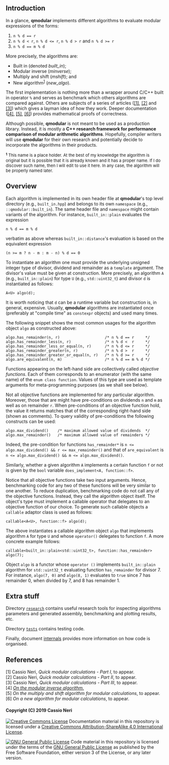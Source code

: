 ## Introduction

In a glance, **qmodular** implements different algorithms to evaluate modular
expressions of the forms:

1. `n % d == r`
2. `n % d < r`, `n % d <= r`, `n % d > r` and `n % d >= r`
3. `n % d == m % d`

More precisely, the algorithms are:

* Built in (denoted *built_in*);
* Modular inverse (*minverse*);
* Multiply and shift (*mshift*); and
* New algorithm<sup id="NewAlgoName">[1](#fNewAlgoName)</sup> (*new_algo*).

The first implementation is nothing more than a wrapper around C/C++ built in
operator `%` and serves as benchmark which others algorithms are compared
against. Others are subjects of a series of articles ([[1]](#minverse),
[[2]](#mshift) and [[3]](#new_algo)) which gives a layman idea of how they work.
Deeper documentation ([[4]](#deep-minverse), [[5]](#deep-mshift), [[6]](#deep-new_algo)) provides mathematical proofs of correctness.

Although possible, **qmodular** is not meant to be used as a production library.
Instead, it is mostly a **C++ research framework for performance comparison of
modular arithmetic algorithms**. Hopefully, compiler writers will use
**qmodular** for their own research and potentially decide to incorporate the
algorithms in their products.

<font size="-1">
<b id="fNewAlgoName"><sup>1</sup></b> This name is a place holder. At the best
of my knowledge the algorithm is original but it is possible that it is already
known and it has a proper name. If I do discover such name, then I will edit to
use it here. In any case, the algorithm will be properly named later.
</font>



## Overview

Each algorithm is implemented in its own header file at **qmodular**'s top level
directory (e.g., `built_in.hpp`) and belongs to its own `namespace` (e.g.,
`::qmodular::built_in`). The same header file and `namespace` might contain
variants of the algorithm. For instance, `built_in::plain` evaluates the
expression

    n % d == m % d

verbatim as above whereas `built_in::distance`'s evaluation is based on the
equivalent expression

    (n >= m ? n - m : m - n) % d == 0

To instantiate an algorithm one must provide the underlying unsigned integer
type of divisor, dividend and remainder as a `template` argument. The divisor's
value must be given at construction. More precisely, an algorithm `A` (e.g.,
`built_in::plain`) for type `U` (e.g., `std::uint32_t`) and divisor `d` is
instantiated as follows:

    A<U> algo(d);

It is worth noticing that `d` can be a runtime variable but construction is, in
general, expensive. Usually, **qmodular** algorithms are instantiated once
(preferably at "compile time" as `constexpr` objects) and used many times.

The following snippet shows the most common usages for the algorithm object
`algo` as constructed above:

    algo.has_remainder(n, r)                    /* n % d == r     */
    algo.has_remainder_less(n, r)               /* n % d <  r     */
    algo.has_remainder_less_or_equal(n, r)      /* n % d <= r     */
    algo.has_remainder_greater(n, r)            /* n % d >  r     */
    algo.has_remainder_greater_or_equal(n, r)   /* n % d >= r     */
    algo.are_equivalent(n, m)                   /* n % d == m % d */

Functions appearing on the left-hand side are collectively called *objective
functions*. Each of them corresponds to an enumerator (with the same name) of
the `enum class function`. Values of this type are used as template arguments
for meta-programming purposes (as we shall see below).

Not all objective functions are implemented for any particular algorithm.
Moreover, those that are might have pre-conditions on dividends `n` and `m` as
well as on remainder `r`. When pre-conditions of an objective function hold, the
value it returns matches that of the corresponding right-hand side (shown as
comments). To query validity of pre-conditions the following constructs can be
used:

    algo.max_dividend()    /* maximum allowed value of dividends  */
    algo.max_remainder()   /* maximum allowed value of remainders */



Indeed, the pre-condition for functions `has_remainder*` is
`n <= algo.max_dividend() && r <= max_remainder()` and that of `are_equivalent`
is `n <= algo.max_dividend() && m <= algo.max_dividend()`.

Similarly, whether a given algorithm `A` implements a certain function `f` or
not is given by the `bool` variable `does_implement<A, function::f>`. 

Notice that all objective functions take two input arguments. Hence,
benchmarking code for any two of these functions will be very similar to one
another. To reduce duplication, benchmarking code do not call any of the
objective functions. Instead, they call the algorithm object itself. The
object's type must implement a callable operator that delegates to an objective
function of our choice. To generate such callable objects a `callable` adaptor
class is used as follows:

    callable<A<U>, function::f> algo(d);

The above instantiates a callable algorithm object `algo` that implements
algorithm `A` for type `U` and whose `operator()` delegates to function `f`. A
more concrete example follows:

    callable<built_in::plain<std::uint32_t>, function::has_remainder> algo(7);

Object `algo` is a functor whose `operator ()` implements `built_in::plain`
algorithm for `std::uint32_t` evaluating function `has_remainder` for divisor 7.
For instance,  `algo(7, 0)` and `algo(8, 1)` evaluates to `true` since 7 has
remainder 0, when divided by 7, and 8 has remainder 1.



## Extra stuff

Directory [`research`](research) contains useful research tools for inspecting
algorithms parameters and generated assembly, benchmarking and plotting results,
etc.

Directory [`tests`](tests) contains testing code.

Finally, document [internals](Internals.md) provides more information on how
code is organised.



## References

<span id="minverse">[1] Cassio Neri, *Quick modular calculations - Part I*,
to appear.<br>
<span id="mshift">[2] Cassio Neri, *Quick modular calculations - Part II*,
to appear.<br>
<span id="new_algo">[3] Cassio Neri, *Quick modular calculations - Part III*,
to appear.<br>
<span id="deep-minverse">[4] [*On the modular inverse algorithm*.](papers/minverse.pdf)<br>
<span id="deep-mshift">[5] *On the multiply and shift algorithm for modular calculations*, to appear.<br>
<span id="deep-new_algo">[6] *On a new algorithm for modular calculations*, to appear.<br>

#### Copyright (C) 2019 Cassio Neri

[![Creative Commons License](https://i.creativecommons.org/l/by-sa/4.0/88x31.png)](http://creativecommons.org/licenses/by-sa/4.0)
Documentation material in this repository is licensed under a
[Creative Commons Attribution-ShareAlike 4.0 International License](http://creativecommons.org/licenses/by-sa/4.0).

[![GNU General Public License](https://www.gnu.org/graphics/gplv3-88x31.png)](https://www.gnu.org/licenses/gpl-3.0-standalone.html)
Code material in this repository is licensed under the terms of the 
[GNU General Public License](https://www.gnu.org/licenses/gpl-3.0-standalone.html)
as published by the Free Software Foundation, either version 3 of the License,
or any later version.
